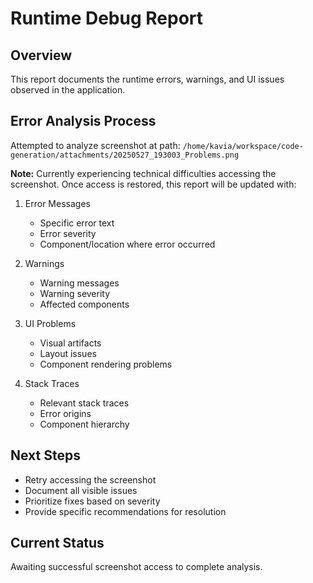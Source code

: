 # Runtime Debug Report

## Overview
This report documents the runtime errors, warnings, and UI issues observed in the application.

## Error Analysis Process
Attempted to analyze screenshot at path: `/home/kavia/workspace/code-generation/attachments/20250527_193003_Problems.png`

**Note:** Currently experiencing technical difficulties accessing the screenshot. Once access is restored, this report will be updated with:

1. Error Messages
   - Specific error text
   - Error severity
   - Component/location where error occurred

2. Warnings
   - Warning messages
   - Warning severity
   - Affected components

3. UI Problems
   - Visual artifacts
   - Layout issues
   - Component rendering problems

4. Stack Traces
   - Relevant stack traces
   - Error origins
   - Component hierarchy

## Next Steps
- Retry accessing the screenshot
- Document all visible issues
- Prioritize fixes based on severity
- Provide specific recommendations for resolution

## Current Status
Awaiting successful screenshot access to complete analysis.
